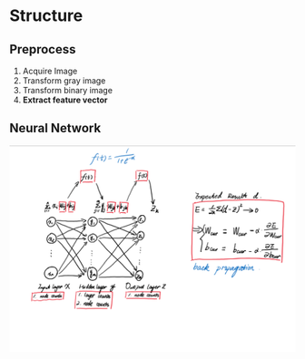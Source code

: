 # Structure

## Preprocess

1. Acquire Image
2. Transform gray image
3. Transform binary image
4. **Extract feature vector**

## Neural Network

![design](design.png)
